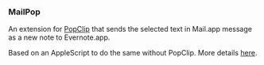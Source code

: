 ### MailPop ###

An extension for [PopClip](http://pilotmoon.com/popclip/ "PopClip for Mac") that sends the selected text in Mail.app message as a new note to Evernote.app.

Based on an AppleScript to do the same without PopClip. More details [here](http://www.macstories.net/tutorials/send-selected-mail-message-to-evernote-with-source-url/ "Send Selected Mail Message To Evernote With Source URL").